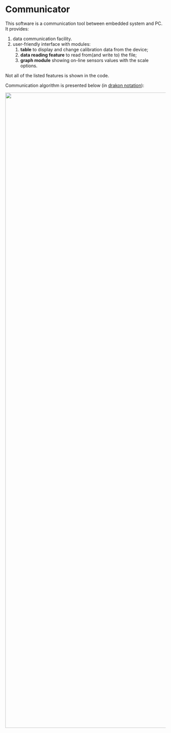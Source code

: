 # Communicator
This software is a communication tool between embedded system and PC.
<br/>It provides:
1. data communication facility.
2. user-friendly interface with modules:
   1. **table** to display and change calibration data from the device;
   2. **data reading feature** to read from(and write to) the file;
   3. **graph module** showing on-line sensors values with the scale options.

Not all of the listed features is shown in the code.

Communication algorithm is presented below (in [drakon notation](https://en.wikipedia.org/wiki/DRAKON)): 

<img src="https://cloud.githubusercontent.com/assets/14311484/15850917/307235b6-2ca3-11e6-9322-ae76ffb56c83.png" width="2000"/>

